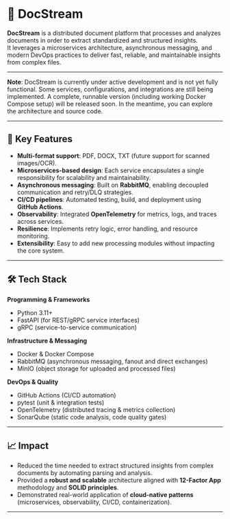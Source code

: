 # 📄 DocStream  

**DocStream** is a distributed document platform that processes and analyzes documents in order to extract standardized and structured insights.  
It leverages a microservices architecture, asynchronous messaging, and modern DevOps practices to deliver fast, reliable, and maintainable insights from complex files.  

---

**Note**: DocStream is currently under active development and is not yet fully functional.
Some services, configurations, and integrations are still being implemented.
A complete, runnable version (including working Docker Compose setup) will be released soon.
In the meantime, you can explore the architecture and source code.

---

## 🚀 Key Features  
- **Multi-format support**: PDF, DOCX, TXT (future support for scanned images/OCR).  
- **Microservices-based design**: Each service encapsulates a single responsibility for scalability and maintainability.  
- **Asynchronous messaging**: Built on **RabbitMQ**, enabling decoupled communication and retry/DLQ strategies.  
- **CI/CD pipelines**: Automated testing, build, and deployment using **GitHub Actions**.  
- **Observability**: Integrated **OpenTelemetry** for metrics, logs, and traces across services.  
- **Resilience**: Implements retry logic, error handling, and resource monitoring.  
- **Extensibility**: Easy to add new processing modules without impacting the core system.  

---

## 🛠️ Tech Stack  

**Programming & Frameworks**  
- Python 3.11+  
- FastAPI (for REST/gRPC service interfaces)  
- gRPC (service-to-service communication)  

**Infrastructure & Messaging**  
- Docker & Docker Compose  
- RabbitMQ (asynchronous messaging, fanout and direct exchanges)  
- MinIO (object storage for uploaded and processed files)  

**DevOps & Quality**  
- GitHub Actions (CI/CD automation)  
- pytest (unit & integration tests)  
- OpenTelemetry (distributed tracing & metrics collection)  
- SonarQube (static code analysis, code quality gates)  

---

## 📈 Impact  
- Reduced the time needed to extract structured insights from complex documents by automating parsing and analysis.  
- Provided a **robust and scalable** architecture aligned with **12-Factor App** methodology and **SOLID principles**.  
- Demonstrated real-world application of **cloud-native patterns** (microservices, observability, CI/CD, containerization).  

---
